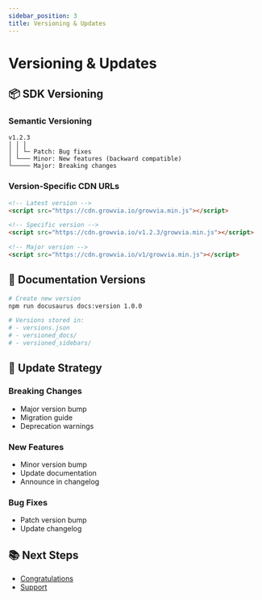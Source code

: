 ```yaml
---
sidebar_position: 3
title: Versioning & Updates
---
```


# Versioning & Updates

## 📦 SDK Versioning

### Semantic Versioning

```
v1.2.3
│ │ │
│ │ └─ Patch: Bug fixes
│ └─── Minor: New features (backward compatible)
└───── Major: Breaking changes
```

### Version-Specific CDN URLs

```html
<!-- Latest version -->
<script src="https://cdn.growvia.io/growvia.min.js"></script>

<!-- Specific version -->
<script src="https://cdn.growvia.io/v1.2.3/growvia.min.js"></script>

<!-- Major version -->
<script src="https://cdn.growvia.io/v1/growvia.min.js"></script>
```

## 📖 Documentation Versions

```bash
# Create new version
npm run docusaurus docs:version 1.0.0

# Versions stored in:
# - versions.json
# - versioned_docs/
# - versioned_sidebars/
```

## 🔄 Update Strategy

### Breaking Changes
- Major version bump
- Migration guide
- Deprecation warnings

### New Features
- Minor version bump
- Update documentation
- Announce in changelog

### Bug Fixes
- Patch version bump
- Update changelog

## 📚 Next Steps

- [Congratulations](../next-steps/congratulations)
- [Support](../next-steps/support)
